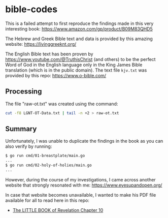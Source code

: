 # bible-codes

This is a failed attempt to first reproduce the findings made in this very interesting book:
https://www.amazon.com/gp/product/B09M83QHD5

The Hebrew and Greek Bible text and data is provided by this amazing website:
https://livinggreeknt.org/

The English Bible text has been proven by https://www.youtube.com/@TruthisChrist
(and others) to be the perfect Word of God in the English language only
in the King James Bible translation (which is in the public domain). The text
file `kjv.txt` was provided by this repo: https://www.o-bible.com/

## Processing

The file "raw-ot.txt" was created using the command:

```bash
cut -f8 LGNT-OT-Data.txt | tail -n +2 > raw-ot.txt
```

## Summary

Unfortunately, I was unable to duplicate the findings in the book
as you can also verify by running:

```bash
$ go run cmd/01-breastplate/main.go
...
$ go run cmd/02-holy-of-holies/main.go
...
```

However, during the course of my investigations, I came across another
website that strongly resonated with me: https://www.eyesupandopen.org/

In case that website becomes unavailable,
I wanted to make his PDF file available for all to read here in this repo:

* [The LITTLE BOOK of Revelation Chapter 10](TheLittleBook.pdf)
